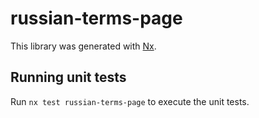# russian-terms-page

This library was generated with [Nx](https://nx.dev).

## Running unit tests

Run `nx test russian-terms-page` to execute the unit tests.

